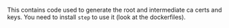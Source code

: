 This contains code used to generate the root and intermediate ca certs and keys. You need to install `step` to use it (look at the dockerfiles).
